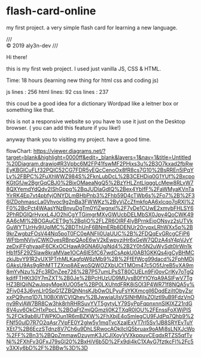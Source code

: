 # flash-card-online
my first project. a very simple flash card for learning a new language.



        
///        
© 2019 aly3n-dev
///      



Hi there!

this is my first web project.
I used just vanilla JS, CSS & HTML.

Time: 18 hours (learning new thing for html css and coding js)

js lines  : 256
html lines: 92
css lines : 237

this coud be a good idea for a dictionary Wordpad like a leitner box or something like that.

this is not a responsive website so you have to use it just on the Desktop browser. ( you can add this feature if you like!)

anyway thank you to visiting my project. have a good time.


flowChart: https://viewer.diagrams.net/?target=blank&highlight=0000ff&edit=_blank&layers=1&nav=1&title=Untitled%20Diagram.drawio#R3Vpbc6M2FP41fswMF2PHjxs3u%2B3O7kxad2fbRwEyKBGICuFLf32PQIC52CG7FDR5yEQcCenoOx8fR8cs7G10%2BsRREn5lPqYLy%2FBPC%2FuXhWWZ984S%2FknLubDcL%2B3CEHDiq0G1YUf%2BxcpoKGtGfJw2BgrGqCBJ0%2BixOMaeaNgQ5%2BzYHLZntLlqggLcMew8RLvW78QXYemdYdQdv2IShGppq%2BqJUDlaGdIQ%2Bex4YbIfF%2FaWMyaKVnTaYirRK4Ep7vt4pbfyjONYDLmBHbPnb3%2Fhb59D4cTWb6s%2Fo7%2B%2F36lZDohmascLa0Vhvoc9g2nBa3FWWKz%2ByVjZcZfmkfoAA6xlcqo7oRXI%2F0%2BcPct4WAasYNzBnyuDgTm0YiZwgnxl%2F7yDe1CUwE2xmybFHLSY62PhRDGlQrHyxxL4JO2hiCgYTGimgrMXvGWUcbDELMbSX0Jpy4QoCWK49AA6cMl%2BOGAuCET9g%2BqIiO%2FLZR6OIRF4lyBPrnkEjoONsyz2sUTVkGuWYTUrHy9jUgIMC%2BDThUnF6BNmERb8DENUr20rvpxLRhWXx5p%2B9krZwgbzFOsV44Nq5poT0FC0eANFlj0UaUUC%2B%2FDQqEvGRcgCFiP6WFtbmNVjvjCWKOyesRBnpQAoE6wV2kEwpyzjHr6xGeW7QDzA4sY4pVJyYzeDxjFFghyaajF6CKxOCHawA9GNA6UgjNd4%2B2Y0h5N2uWySdt0lrWn1kHb1f5F29Z5Iaw8kraMVae1OCA6IE5fC67wdCsApkU0AB1GKKQs4igCyBHMCzkiJbvY91R2vUX1PTrhMLKagfpW6zMb9%2B%2FfEfWcg99dacd%2FphMDjGAksU9As9gRhMTTZXnp8AEwoSQWOZXbUCtTMOm47c5O5fJreB5vXA9m8mYvNzu%2Fc3RDnZee726%2B7P57umLPsST80CUELn9Fi0ovCrIKy7oTgQkdifFTHKt30Y7mZXT%2B0Je%2BPcHUzUD9MUysB0fYIOYqA9ASlFwV7TgHZ3BIQjiN2wJpqyMqeXUO05e%2BP0LXUhtdFRK8iSOl3P4WR71f8NQA5y%2Fiy043J6ynLIr0SpG1ZZBQhNnsKJb0wOLPyuFsYKXmcgll6DqdEziItObyZsrxxPQ9vnq1D7L1I0BiXWCVIQhey%2BJwwiaUIsVSINHMjIsZOlztI9uB9FdzVnOny9RylAW7BR8Cw3hk8rhRHRSuvYVT5gytyLY79SyPpFqpnxnnSlKIXZ21rdG8V4uv6OkCH1xPpcL%2BOaFtZmjQGmzlj0K2TXqR0lOU%2FEnssFoXWjPlS%2FCk9ab8UTWPKOun1R6mBZKW%2FhXbjE4oSmlegCU9FJdPq7Qhb9%2FNf50ulD7R7O2qAsr7VpFE0Y2glw5y1mqTvcXzaIExVT7rl5Sv1JB8SRYEvTuYXEt7%2B6EczSTdnz8V7Ch6u9DhLSRwocAOkIIclQ5bruax9oAMj8sLNXJcWo%2FF%2Bn3%2BQpZmmawDzuymK3JCJIXoyVVXkppuvCEqdxRTZS5qfTvNj%2FXhFv3GFxJ79sGl20%2BxHiV6b5D%2Fx9di4kC1XAyG7fztkcFl%2Fc5v3XXy6bD%2F%2BBw%3D%3D
